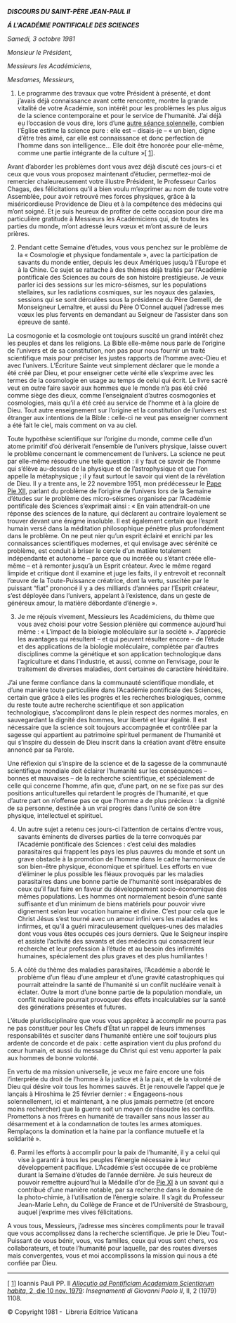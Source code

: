 ***DISCOURS DU SAINT-PÈRE JEAN-PAUL II***

***Á L'ACADÉMIE PONTIFICALE DES SCIENCES***

*Samedi, 3 octobre 1981*

*Monsieur le Président,*

*Messieurs les Académiciens,*

*Mesdames, Messieurs,*

1. Le programme des travaux que votre Président à présenté, et dont j’avais déjà connaissance avant cette rencontre, montre la grande vitalité de votre Académie, son intérêt pour les problèmes les plus aigus de la science contemporaine et pour le service de l’humanité. J’ai déjà eu l’occasion de vous dire, lors d’une [autre séance solennelle](http://www.vatican.va/holy_father/john_paul_ii/speeches/1979/november/documents/hf_jp-ii_spe_19791110_einstein_fr.html), combien l’Église estime la science pure : elle est – disais-je – « un bien, digne d’être très aimé, car elle est connaissance et donc perfection de l’homme dans son intelligence... Elle doit être honorée pour elle-même, comme une partie intégrante de la culture »[ [1](#_ftn1 "")].

Avant d’aborder les problèmes dont vous avez déjà discuté ces jours-ci et ceux que vous vous proposez maintenant d’étudier, permettez-moi de remercier chaleureusement votre illustre Président, le Professeur Carlos Chagas, des félicitations qu’il a bien voulu m’exprimer au nom de toute votre Assemblée, pour avoir retrouvé mes forces physiques, grâce à la miséricordieuse Providence de Dieu et à la compétence des médecins qui m’ont soigné. Et je suis heureux de profiter de cette occasion pour dire ma particulière gratitude à Messieurs les Académiciens qui, de toutes les parties du monde, m’ont adressé leurs vœux et m’ont assuré de leurs prières.

2. Pendant cette Semaine d’études, vous vous penchez sur le problème de la « Cosmologie et physique fondamentale », avec la participation de savants du monde entier, depuis les deux Amériques jusqu’à l’Europe et à la Chine. Ce sujet se rattache à des thèmes déjà traités par l’Académie pontificale des Sciences au cours de son histoire prestigieuse. Je veux parler ici des sessions sur les micro-séismes, sur les populations stellaires, sur les radiations cosmiques, sur les noyaux des galaxies, sessions qui se sont déroulées sous la présidence du Père Gemelli, de Monseigneur Lemaître, et aussi du Père O’Connel auquel j’adresse mes vœux les plus fervents en demandant au Seigneur de l’assister dans son épreuve de santé.

La cosmogonie et la cosmologie ont toujours suscité un grand intérêt chez les peuples et dans les religions. La Bible elle-même nous parle de l’origine de l’univers et de sa constitution, non pas pour nous fournir un traité scientifique mais pour préciser les justes rapports de l’homme avec-Dieu et avec l’univers. L’Écriture Sainte veut simplement déclarer que le monde a été créé par Dieu, et pour enseigner cette vérité elle s’exprime avec les termes de la cosmologie en usage au temps de celui qui écrit. Le livre sacré veut en outre faire savoir aux hommes que le monde n’a pas été créé comme siège des dieux, comme l’enseignaient d’autres cosmogonies et cosmologies, mais qu’il a été créé au service de l’homme et à la gloire de Dieu. Tout autre enseignement sur l’origine et la constitution de l’univers est étranger aux intentions de la Bible : celle-ci ne veut pas enseigner comment a été fait le ciel, mais comment on va au ciel.

Toute hypothèse scientifique sur l’origine du monde, comme celle d’un atome primitif d’où dériverait l’ensemble de l’univers physique, laisse ouvert le problème concernant le commencement de l’univers. La science ne peut par elle-même résoudre une telle question : il y faut ce savoir de l’homme qui s’élève au-dessus de la physique et de l’astrophysique et que l’on appelle la métaphysique ; il y faut surtout le savoir qui vient de la révélation de Dieu. Il y a trente ans, le 22 novembre 1951, mon prédécesseur le [Pape Pie XII](http://www.vatican.va/holy_father/pius_xii/index_fr.htm), parlant du problème de l’origine de l’univers lors de la Semaine d’études sur le problème des micro-séismes organisée par l’Académie pontificale des Sciences s’exprimait ainsi : « En vain attendrait-on une réponse des sciences de la nature, qui déclarent au contraire loyalement se trouver devant une énigme insoluble. Il est également certain que l’esprit humain versé dans la méditation philosophique pénètre plus profondément dans le problème. On ne peut nier qu’un esprit éclairé et enrichi par les connaissances scientifiques modernes, et qui envisage avec sérénité ce problème, est conduit à briser le cercle d’un matière totalement indépendante et autonome – parce que ou incréée ou s’étant créée elle-même – et à remonter jusqu’à un Esprit créateur. Avec le même regard limpide et critique dont il examine et juge les faits, il y entrevoit et reconnaît l’œuvre de la Toute-Puissance créatrice, dont la vertu, suscitée par le puissant “fiat” prononcé il y a des milliards d’années par l’Esprit créateur, s’est déployée dans l’univers, appelant à l’existence, dans un geste de généreux amour, la matière débordante d’énergie ».

3. Je me réjouis vivement, Messieurs les Académiciens, du thème que vous avez choisi pour votre Session plénière qui commence aujourd’hui même : « L’impact de la biologie moléculaire sur la société ». J’apprécie les avantages qui résultent – et qui peuvent résulter encore – de l’étude et des applications de la biologie moléculaire, complétée par d’autres disciplines comme la génétique et son application technologique dans l’agriculture et dans l’industrie, et aussi, comme on l’envisage, pour le traitement de diverses maladies, dont certaines de caractère héréditaire.

J’ai une ferme confiance dans la communauté scientifique mondiale, et d’une manière toute particulière dans l’Académie pontificale des Sciences, certain que grâce à elles les progrès et les recherches biologiques, comme du reste toute autre recherche scientifique et son application technologique, s’accompliront dans le plein respect des normes morales, en sauvegardant la dignité des hommes, leur liberté et leur égalité. Il est nécessaire que la science soit toujours accompagnée et contrôlée par la sagesse qui appartient au patrimoine spirituel permanent de l’humanité et qui s’inspire du dessein de Dieu inscrit dans la création avant d’être ensuite annoncé par sa Parole.

Une réflexion qui s’inspire de la science et de la sagesse de la communauté scientifique mondiale doit éclairer l’humanité sur les conséquences – bonnes et mauvaises – de la recherche scientifique, et spécialement de celle qui concerne l’homme, afin que, d’une part, on ne se fixe pas sur des positions anticulturelles qui retardent le progrès de l’humanité, et que d’autre part on n’offense pas ce que l’homme a de plus précieux : la dignité de sa personne, destinée à un vrai progrès dans l’unité de son être physique, intellectuel et spirituel.

4. Un autre sujet a retenu ces jours-ci l’attention de certains d’entre vous, savants éminents de diverses parties de la terre convoqués par l’Académie pontificale des Sciences : c’est celui des maladies parasitaires qui frappent les pays les plus pauvres du monde et sont un grave obstacle à la promotion de l’homme dans le cadre harmonieux de son bien-être physique, économique et spirituel. Les efforts en vue d’éliminer le plus possible les fléaux provoqués par les maladies parasitaires dans une bonne partie de l’humanité sont inséparables de ceux qu’il faut faire en faveur du développement socio-économique des mêmes populations. Les hommes ont normalement besoin d’une santé suffisante et d’un minimum de biens matériels pour pouvoir vivre dignement selon leur vocation humaine et divine. C’est pour cela que le Christ Jésus s’est tourné avec un amour infini vers les malades et les infirmes, et qu’il a guéri miraculeusement quelques-unes des maladies dont vous vous êtes occupés ces jours derniers. Que le Seigneur inspire et assiste l’activité des savants et des médecins qui consacrent leur recherche et leur profession à l’étude et au besoin des infirmités humaines, spécialement des plus graves et des plus humiliantes !

5. A côté du thème des maladies parasitaires, l’Académie a abordé le problème d’un fléau d’une ampleur et d’une gravité catastrophiques qui pourrait atteindre la santé de l’humanité si un conflit nucléaire venait à éclater. Outre la mort d’une bonne partie de la population mondiale, un conflit nucléaire pourrait provoquer des effets incalculables sur la santé des générations présentes et futures.

L’étude pluridisciplinaire que vous vous apprêtez à accomplir ne pourra pas ne pas constituer pour les Chefs d’État un rappel de leurs immenses responsabilités et susciter dans l’humanité entière une soif toujours plus ardente de concorde et de paix : cette aspiration vient du plus profond du cœur humain, et aussi du message du Christ qui est venu apporter la paix aux hommes de bonne volonté.

En vertu de ma mission universelle, je veux me faire encore une fois l’interprète du droit de l’homme à la justice et à la paix, et de la volonté de Dieu qui désire voir tous les hommes sauvés. Et je renouvelle l’appel que je lançais à Hiroshima le 25 février dernier : « Engageons-nous solennellement, ici et maintenant, à ne plus jamais permettre (et encore moins rechercher) que la guerre soit un moyen de résoudre les conflits. Promettons à nos frères en humanité de travailler sans nous lasser au désarmement et à la condamnation de toutes les armes atomiques. Remplaçons la domination et la haine par la confiance mutuelle et la solidarité ».

6. Parmi les efforts à accomplir pour la paix de l’humanité, il y a celui qui vise à garantir à tous les peuples l’énergie nécessaire à leur développement pacifique. L’Académie s’est occupée de ce problème durant la Semaine d’études de l’année dernière. Je suis heureux de pouvoir remettre aujourd’hui la Médaille d’or de [Pie XI](http://www.vatican.va/holy_father/pius_xi/index_fr.htm) à un savant qui a contribué d’une manière notable, par sa recherche dans le domaine de la photo-chimie, à l’utilisation de l’énergie solaire. Il s’agit du Professeur Jean-Marie Lehn, du Collège de France et de l’Université de Strasbourg, auquel j’exprime mes vives félicitations.

A vous tous, Messieurs, j’adresse mes sincères compliments pour le travail que vous accomplissez dans la recherche scientifique. Je prie le Dieu Tout-Puissant de vous bénir, vous, vos familles, ceux qui vous sont chers, vos collaborateurs, et toute l’humanité pour laquelle, par des routes diverses mais convergentes, vous et moi accomplissons la mission qui nous a été confiée par Dieu.

* * *

[ [1](#_ftnref1 "")] Ioannis Pauli PP. II [*Allocutio ad Pontificiam Academiam Scientiarum habita*, 2, die 10 nov. 1979](http://www.vatican.va/holy_father/john_paul_ii/speeches/1979/november/documents/hf_jp-ii_spe_19791110_einstein_fr.html): *Insegnamenti di Giovanni Paolo II*, II, 2 (1979) 1108.

© Copyright 1981 -  Libreria Editrice Vaticana